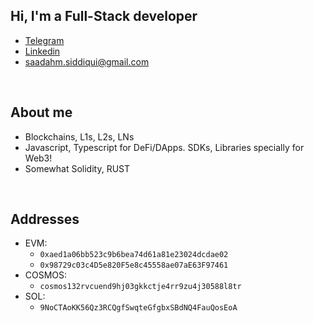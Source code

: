 ## Hi, I'm a Full-Stack developer

- <a href="https://t.me/saadjhk">Telegram</a>
- <a href="https://www.linkedin.com/in/saadjhk/">Linkedin</a>
- <a href="mailto:saadahm.siddiqui@gmail.com">saadahm.siddiqui@gmail.com</a>

</br>

## About me
- Blockchains, L1s, L2s, LNs
- Javascript, Typescript for DeFi/DApps. SDKs, Libraries specially for Web3! 
- Somewhat Solidity, RUST

</br>

## Addresses

- EVM:
  - `0xaed1a06bb523c9b6bea74d61a81e23024dcdae02`
  - `0x98729c03c4D5e820F5e8c45558ae07aE63F97461`
- COSMOS:
  - `cosmos132rvcuend9hj03gkkctje4rr9zu4j30588l8tr`
- SOL:
  - `9NoCTAoKK56Qz3RCQgfSwqteGfgbxSBdNQ4FauQosEoA`
<!-- ![My GitHub stats](https://github-readme-stats.vercel.app/api?username=saadjhk) -->

